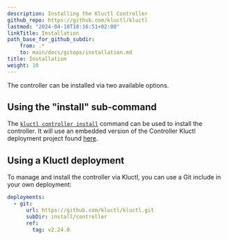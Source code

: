 ```yaml
---
description: Installing the Kluctl Controller
github_repo: https://github.com/kluctl/kluctl
lastmod: "2024-04-10T10:16:51+02:00"
linkTitle: Installation
path_base_for_github_subdir:
    from: .*
    to: main/docs/gitops/installation.md
title: Installation
weight: 10
---
```






The controller can be installed via two available options.

## Using the "install" sub-command

The [`kluctl controller install`](../kluctl/commands/controller-install.md) command can be used to install the
controller. It will use an embedded version of the Controller Kluctl deployment project
found [here](https://github.com/kluctl/kluctl/tree/main/install/controller).

## Using a Kluctl deployment

To manage and install the controller via Kluctl, you can use a Git include in your own deployment:

```yaml
deployments:
  - git:
      url: https://github.com/kluctl/kluctl.git
      subDir: install/controller
      ref:
        tag: v2.24.0
```
